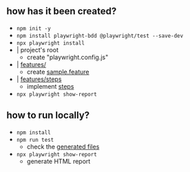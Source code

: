 ## how has it been created?
* `npm init -y`
* `npm install playwright-bdd @playwright/test --save-dev`
* `npx playwright install`
* | project's root
  * create "playwright.config.js"
* | [features/](features)
  * create [sample.feature](features/sample.feature)
* | [features/steps](features/steps)
  * implement [steps](features/steps/index.ts)
* `npx playwright show-report`

## how to run locally?
* `npm install`
* `npm run test`
  * check the [generated files](.features-gen)
* `npx playwright show-report`
  * generate HTML report
